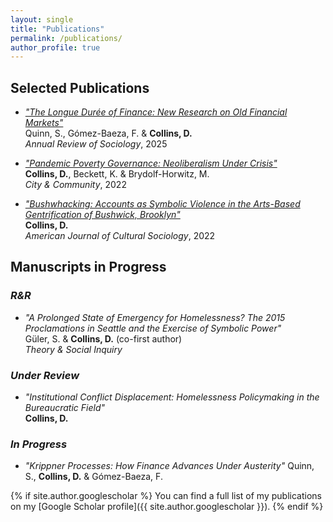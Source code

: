 ```yaml
---
layout: single
title: "Publications"
permalink: /publications/
author_profile: true
---
```


## Selected Publications

- [_"The Longue Durée of Finance: New Research on Old Financial Markets"_](https://www.annualreviews.org/content/journals/10.1146/annurev-soc-031021-105657)  
  Quinn, S., Gómez-Baeza, F. & **Collins, D.**  
  *Annual Review of Sociology*, 2025

- [_"Pandemic Poverty Governance: Neoliberalism Under Crisis"_](https://journals.sagepub.com/doi/10.1177/15356841221140078)  
  **Collins, D.**, Beckett, K. & Brydolf-Horwitz, M.  
  *City & Community*, 2022

- [_"Bushwhacking: Accounts as Symbolic Violence in the Arts-Based Gentrification of Bushwick, Brooklyn"_](https://link.springer.com/article/10.1057/s41290-021-00149-8)  
  **Collins, D.**  
  *American Journal of Cultural Sociology*, 2022

## Manuscripts in Progress

### *R&R*

- _"A Prolonged State of Emergency for Homelessness? The 2015 Proclamations in Seattle and the Exercise of Symbolic Power"_<br>
  Güler, S. & **Collins, D.** (co-first author)  
  *Theory & Social Inquiry* 
  
### *Under Review*

- _"Institutional Conflict Displacement: Homelessness Policymaking in the Bureaucratic Field"_  
  **Collins, D.**  

### *In Progress*

- _"Krippner Processes: How Finance Advances Under Austerity"_ 
  Quinn, S., **Collins, D.** & Gómez-Baeza, F.  
  
{% if site.author.googlescholar %}
You can find a full list of my publications on my [Google Scholar profile]({{ site.author.googlescholar }}).
{% endif %}
